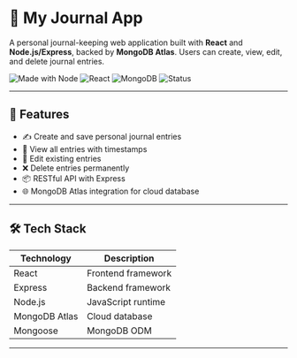 # 📔 My Journal App

A personal journal-keeping web application built with **React** and **Node.js/Express**, backed by **MongoDB Atlas**. Users can create, view, edit, and delete journal entries.

![Made with Node](https://img.shields.io/badge/Backend-Node.js-green)
![React](https://img.shields.io/badge/Frontend-React-blue)
![MongoDB](https://img.shields.io/badge/Database-MongoDB-green)
![Status](https://img.shields.io/badge/Status-Working-brightgreen)

---

## 🚀 Features

- ✍️ Create and save personal journal entries
- 📖 View all entries with timestamps
- 📝 Edit existing entries
- ❌ Delete entries permanently
- 📦 RESTful API with Express
- 🌐 MongoDB Atlas integration for cloud database

---

## 🛠️ Tech Stack

| Technology | Description         |
|------------|---------------------|
| React      | Frontend framework  |
| Express    | Backend framework   |
| Node.js    | JavaScript runtime  |
| MongoDB Atlas | Cloud database  |
| Mongoose   | MongoDB ODM         |

---

